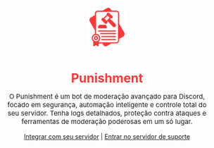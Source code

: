 <div align="center">

  <img src="https://raw.githubusercontent.com/FZLtda/Punishment/main/src/assets/logos/logo.png" width="90" alt="Logo do Punishment" style="margin-bottom: 12px;">

  <h1 style="color:#FE3838; font-weight: 700; margin-bottom: 10px;">Punishment</h1>

  <p style="max-width: 480px; font-size: 15px; margin-bottom: 16px;">
    O Punishment é um bot de moderação avançado para Discord, focado em segurança, automação inteligente e controle total do seu servidor.
    Tenha logs detalhados, proteção contra ataques e ferramentas de moderação poderosas em um só lugar.
  </p>

  <p style="font-size: 14px;">
    <a href="https://discord.com/oauth2/authorize?client_id=1155843839932764253&permissions=8&integration_type=0&scope=bot+applications.commands">Integrar com seu servidor</a> |
    <a href="https://discord.gg/p4ANxp5TKf">Entrar no servidor de suporte</a>
  </p>

</div>
